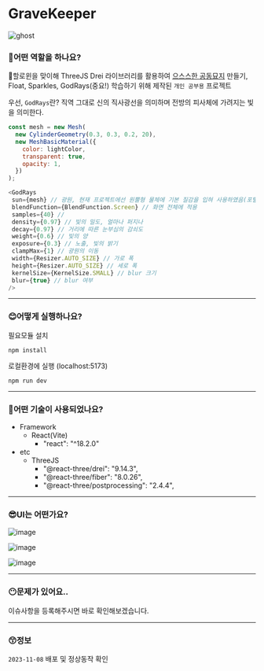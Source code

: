 # GraveKeeper

![ghost](https://github.com/kwb020312/GraveKeeper/assets/46777310/6217e8ef-038d-43c9-81cc-effb81f0e016)

### 🤔어떤 역할을 하나요?

👻할로윈을 맞이해 ThreeJS Drei 라이브러리를 활용하여 [으스스한 공동묘지](https://grave-keeper.vercel.app/) 만들기, Float, Sparkles, GodRays(중요!) 학습하기 위해 제작된 `개인 공부용` 프로젝트

우선, `GodRays`란? 직역 그대로 신의 직사광선을 의미하며 전방의 피사체에 가려지는 빛을 의미한다. 

```javascript
const mesh = new Mesh(
  new CylinderGeometry(0.3, 0.3, 0.2, 20),
  new MeshBasicMaterial({
    color: lightColor,
    transparent: true,
    opacity: 1,
  })
);

<GodRays
 sun={mesh} // 광원, 현재 프로젝트에선 원뿔형 물체에 기본 질감을 입혀 사용하였음(포털 내부 최상단 광원)
 blendFunction={BlendFunction.Screen} // 화면 전체에 적용
 samples={40} // 
 density={0.97} // 빛의 밀도, 얼마나 퍼지나
 decay={0.97} // 거리에 따른 눈부심의 감쇠도
 weight={0.6} // 빛의 양
 exposure={0.3} // 노출, 빛의 밝기
 clampMax={1} // 광원의 이동
 width={Resizer.AUTO_SIZE} // 가로 폭
 height={Resizer.AUTO_SIZE} // 세로 폭
 kernelSize={KernelSize.SMALL} // blur 크기
 blur={true} // blur 여부
/>
```

---

### 😊어떻게 실행하나요?

필요모듈 설치
```
npm install
```

로컬환경에 실행 (localhost:5173)
```
npm run dev
```

---

### 🤔어떤 기술이 사용되었나요?

- Framework
  - React(Vite)
    - "react": "^18.2.0"
- etc
  - ThreeJS
    - "@react-three/drei": "9.14.3",
    - "@react-three/fiber": "8.0.26",
    - "@react-three/postprocessing": "2.4.4",

---

### 😎UI는 어떤가요?

![image](https://github.com/kwb020312/GraveKeeper/assets/46777310/b1ce7e68-3485-4330-8398-8815bf74f6a2)

![image](https://github.com/kwb020312/GraveKeeper/assets/46777310/97521142-fca6-42bd-abc2-a8d56da4e812)

![image](https://github.com/kwb020312/GraveKeeper/assets/46777310/99611ab9-ca84-469a-9f62-1bc0ad17797c)

---

### 😶문제가 있어요..

이슈사항을 등록해주시면 바로 확인해보겠습니다.

---

### 😙정보

`2023-11-08` 배포 및 정상동작 확인

